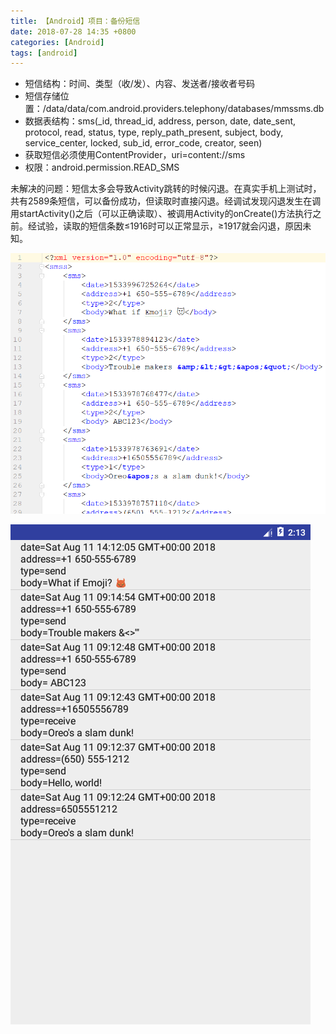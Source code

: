 ```yaml
---
title: 【Android】项目：备份短信
date: 2018-07-28 14:35 +0800
categories: [Android]
tags: [android]
---
```

* 短信结构：时间、类型（收/发）、内容、发送者/接收者号码
* 短信存储位置：/data/data/com.android.providers.telephony/databases/mmssms.db
* 数据表结构：sms(_id, thread_id, address, person, date, date_sent, protocol, read, status, type, reply_path_present, subject, body, service_center, locked, sub_id, error_code, creator, seen)
* 获取短信必须使用ContentProvider，uri=content://sms
* 权限：android.permission.READ_SMS

未解决的问题：短信太多会导致Activity跳转的时候闪退。在真实手机上测试时，共有2589条短信，可以备份成功，但读取时直接闪退。经调试发现闪退发生在调用startActivity()之后（可以正确读取）、被调用Activity的onCreate()方法执行之前。经试验，读取的短信条数≤1916时可以正常显示，≥1917就会闪退，原因未知。

![备份结果](/assets/images/android-project-sms-backup/备份结果.png)

![备份结果2](/assets/images/android-project-sms-backup/备份结果2.png)
